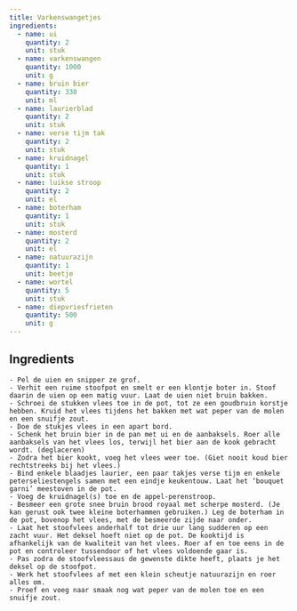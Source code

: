 ```yaml
---
title: Varkenswangetjes
ingredients:
  - name: ui
    quantity: 2
    unit: stuk
  - name: varkenswangen
    quantity: 1000
    unit: g
  - name: bruin bier
    quantity: 330
    unit: ml
  - name: laurierblad
    quantity: 2
    unit: stuk
  - name: verse tijm tak
    quantity: 2
    unit: stuk
  - name: kruidnagel
    quantity: 1
    unit: stuk
  - name: luikse stroop
    quantity: 2
    unit: el
  - name: boterham
    quantity: 1
    unit: stuk
  - name: mosterd
    quantity: 2
    unit: el
  - name: natuurazijn
    quantity: 1
    unit: beetje
  - name: wortel
    quantity: 5
    unit: stuk
  - name: diepvriesfrieten
    quantity: 500
    unit: g
---
```


<Recipe />

## Ingredients

    - Pel de uien en snipper ze grof.
    - Verhit een ruime stoofpot en smelt er een klontje boter in. Stoof daarin de uien op een matig vuur. Laat de uien niet bruin bakken.
    - Schroei de stukken vlees toe in de pot, tot ze een goudbruin korstje hebben. Kruid het vlees tijdens het bakken met wat peper van de molen en een snuifje zout.
    - Doe de stukjes vlees in een apart bord.
    - Schenk het bruin bier in de pan met ui en de aanbaksels. Roer alle aanbaksels van het vlees los, terwijl het bier aan de kook gebracht wordt. (deglaceren)
    - Zodra het bier kookt, voeg het vlees weer toe. (Giet nooit koud bier rechtstreeks bij het vlees.)
    - Bind enkele blaadjes laurier, een paar takjes verse tijm en enkele peterseliestengels samen met een eindje keukentouw. Laat het ‘bouquet garni’ meestoven in de pot.
    - Voeg de kruidnagel(s) toe en de appel-perenstroop.
    - Besmeer een grote snee bruin brood royaal met scherpe mosterd. (Je kan gerust ook twee kleine boterhammen gebruiken.) Leg de boterham in de pot, bovenop het vlees, met de besmeerde zijde naar onder.
    - Laat het stoofvlees anderhalf tot drie uur lang sudderen op een zacht vuur. Het deksel hoeft niet op de pot. De kooktijd is afhankelijk van de kwaliteit van het vlees. Roer af en toe eens in de pot en controleer tussendoor of het vlees voldoende gaar is.
    - Pas zodra de stoofvleessaus de gewenste dikte heeft, plaats je het deksel op de stoofpot.
    - Werk het stoofvlees af met een klein scheutje natuurazijn en roer alles om.
    - Proef en voeg naar smaak nog wat peper van de molen toe en een snuifje zout.
